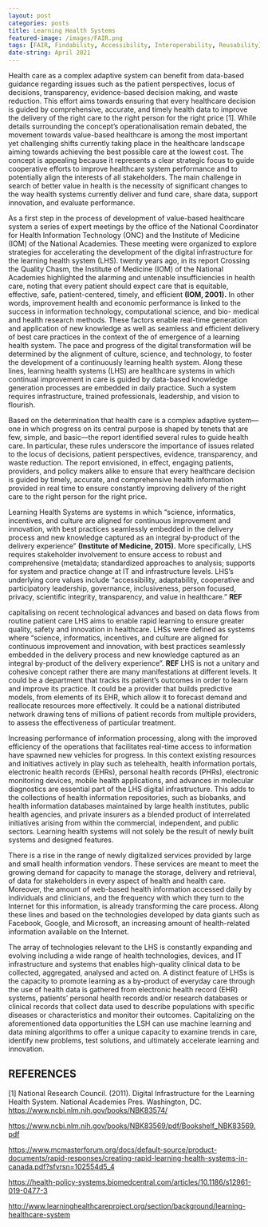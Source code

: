 ```yaml
---
layout: post
categories: posts
title: Learning Health Systems    
featured-image: /images/FAIR.png
tags: [FAIR, Findability, Accessibility, Interoperability, Reusability]
date-string: April 2021
---
```

Health care as a complex adaptive system can benefit from data-based guidance regarding issues such as the patient perspectives, locus of decisions, transparency, evidence-based decision making, and waste reduction. This effort aims towards ensuring that every healthcare decision is guided by comprehensive, accurate, and timely health data to improve the delivery of the right care to the right person for the right price [1]. While details surrounding the concept’s operationalisation remain debated, the movement towards value-based healthcare is among the most important yet challenging shifts currently taking place in the healthcare landscape aiming towards achieving the best possible care at the lowest cost. The concept is appealing because it represents a clear strategic focus to guide cooperative efforts to improve healthcare system performance and to potentially align the interests of all stakeholders. The main challenge in search of better value in health is the necessity of significant changes to the way health systems currently deliver and fund care, share data, support innovation, and evaluate performance.

As a first step in the process of development of value-based healthcare system a series of expert meetings by the office of the National Coordinator for Health Information Technology (ONC) and the Institute of Medicine (IOM) of the National Academies. These meeting were organized to explore strategies for accelerating the development of the digital infrastructure for the learning health system (LHS). twenty years ago, in its report Crossing the Quality Chasm, the Institute of Medicine (IOM) of the National Academies highlighted the alarming and untenable insufficiencies in health care, noting that every patient should expect care that is equitable, effective, safe, patient-centered, timely, and efficient **(IOM, 2001).** In other words, improvement health and economic performance is linked to the success in information technology, computational science, and bio- medical and health research methods. These factors enable real-time generation and application of new knowledge as well as seamless and efficient delivery of best care practices in the context of the of emergence of a learning health system. The pace and progress of the digital transformation will be determined by the alignment of culture, science, and technology, to foster the development of a continuously learning health system. Along these lines, learning health systems (LHS) are healthcare systems in which continual improvement in care is guided by data-based knowledge generation processes are embedded in daily practice. Such a system requires infrastructure, trained professionals, leadership, and vision to flourish.

Based on the determination that health care is a complex adaptive system—one in which progress on its central purpose is shaped by tenets that are few, simple, and basic—the report identified several rules to guide health care. In particular, these rules underscore the importance of issues related to the locus of decisions, patient perspectives, evidence, transparency, and waste reduction. The report envisioned, in effect, engaging patients, providers, and policy makers alike to ensure that every healthcare decision is guided by timely, accurate, and comprehensive health information provided in real time to ensure constantly improving delivery of the right care to the right person for the right price.


Learning Health Systems are systems in which “science, informatics, incentives, and culture are aligned for continuous improvement and innovation, with best practices seamlessly embedded in the delivery process and new knowledge captured as an integral by‐product of the delivery experience” **(Institute of Medicine, 2015).** More specifically, LHS requires stakeholder involvement to ensure access to robust and comprehensive (meta)data; standardized approaches to analysis; supports for system and practice change at IT and infrastructure levels. LHS’s underlying core values include “accessibility, adaptability, cooperative and participatory leadership, governance, inclusiveness, person focused, privacy, scientific integrity, transparency, and value in healthcare.” **REF**

capitalising on recent technological advances and based on data flows from routine patient care LHS aims to enable rapid learning to ensure greater quality, safety and innovation in healthcare. LHSs were defined as systems where “science, informatics, incentives, and culture are aligned for continuous improvement and innovation, with best practices seamlessly embedded in the delivery process and new knowledge captured as an integral by-product of the delivery experience”. **REF** LHS is not a unitary and cohesive concept rather there are many manifestations at different levels. It could be a department that tracks its patient’s outcomes in order to learn and improve its practice. It could be a provider that builds predictive models, from elements of its EHR, which allow it to forecast demand and reallocate resources more effectively. It could be a national distributed network drawing tens of millions of patient records from multiple providers, to assess the effectiveness of particular treatment.

Increasing performance of information processing, along with the improved efficiency of the operations that facilitates real-time access to information have spawned new vehicles for progress. In this context existing resources and initiatives actively in play such as telehealth, health information portals, electronic health records (EHRs), personal health records (PHRs), electronic monitoring devices, mobile health applications, and advances in molecular diagnostics are essential part of the LHS digital infrastructure. This adds to the collections of health information repositories, such as biobanks, and health information databases maintained by large health institutes, public health agencies, and private insurers as a blended product of interrelated initiatives arising from within the commercial, independent, and public sectors. Learning health systems will not solely be the result of newly built systems and designed features.  

There is a rise in the range of newly digitalized services provided by large and small health information vendors. These services are meant to meet the growing demand for capacity to manage the storage, delivery and retrieval, of data for stakeholders in every aspect of health and health care. Moreover, the amount of web-based health information accessed daily by individuals and clinicians, and the frequency with which they turn to the Internet for this information, is already transforming the care process.
Along these lines and based on the technologies developed by data giants such as Facebook, Google, and Microsoft, an increasing amount of health-related information available on the Internet. 

The array of technologies relevant to the LHS is constantly expanding and evolving including a wide range of health technologies, devices, and IT infrastructure and systems that enables high-quality clinical data to be collected, aggregated, analysed and acted on. A distinct feature of LHSs is the capacity to promote learning as a by-product of everyday care through the use of health data is gathered from electronic health record (EHR) systems, patients’ personal health records and/or research databases or clinical records that collect data used to describe populations with specific diseases or characteristics and monitor their outcomes. Capitalizing on the aforementioned data opportunities the LSH can use machine learning and data mining algorithms to offer a unique capacity to examine trends in care, identify new problems, test solutions, and ultimately accelerate learning and innovation.
## REFERENCES

[1] National Research Council. (2011). Digital Infrastructure for the Learning Health System. National Academies Pres. Washington, DC.
https://www.ncbi.nlm.nih.gov/books/NBK83574/

https://www.ncbi.nlm.nih.gov/books/NBK83569/pdf/Bookshelf_NBK83569.pdf

https://www.mcmasterforum.org/docs/default-source/product-documents/rapid-responses/creating-rapid-learning-health-systems-in-canada.pdf?sfvrsn=102554d5_4

https://health-policy-systems.biomedcentral.com/articles/10.1186/s12961-019-0477-3

http://www.learninghealthcareproject.org/section/background/learning-healthcare-system
